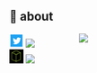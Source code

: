 <h2> 📃 about </h2>
<img align='right' src="https://github-readme-stats.vercel.app/api?username=sristisravan&count_private=true&show_icons=true&theme=merko" width="380">
<p>
<img src="https://github.com/sristisravan/sristisravan/blob/master/assets/twitter.png" width="25" height="25" /> <a href="https://twitter.com/sristisravan"><img src="https://img.shields.io/badge/twitter-sristisravan-blue" height="25"></a> <br>
<img src="https://github.com/sristisravan/sristisravan/blob/master/assets/htb.png" width="25" height="25" /> <a href="https://www.hackthebox.eu/profile/12469"><img src="https://img.shields.io/badge/hackthebox-hacker194-green" height="25"></a> <br>
</p>



